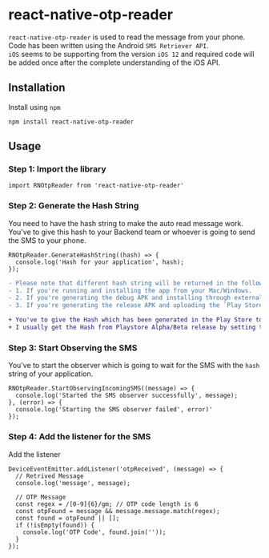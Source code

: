 # react-native-otp-reader

`react-native-otp-reader` is used to read the message from your phone. Code has been written using the Android `SMS Retriever API`. <br>
`iOS` seems to be supporting from the version `iOS 12` and required code will be added once after the complete understanding of the iOS API.

## Installation

Install using `npm`

`npm install react-native-otp-reader`

## Usage

### Step 1: Import the library

`import RNOtpReader from 'react-native-otp-reader'`

### Step 2: Generate the Hash String
You need to have the hash string to make the auto read message work. You've to give this hash to your Backend team or whoever is going to send the SMS
to your phone.

```
RNOtpReader.GenerateHashString((hash) => {
  console.log('Hash for your application', hash);
});
```

```diff
- Please note that different hash string will be returned in the following
- 1. If you're running and installing the app from your Mac/Windows.
- 2. If you're generating the debug APK and installing through external resources like Diawi, HockeyApp, etc.
- 3. If you're generating the release APK and uploading the `Play Store`

+ You've to give the Hash which has been generated in the Play Store to your Backend team or whoever is going to send the SMS.
+ I usually get the Hash from Playstore Alpha/Beta release by setting the hash value to the Label/Text.
```

### Step 3: Start Observing the SMS
You've to start the observer which is going to wait for the SMS with the `hash ` string of your application.

```
RNOtpReader.StartObservingIncomingSMS((message) => {
  console.log('Started the SMS observer successfully', message);
}, (error) => {
  console.log('Starting the SMS observer failed', error)'
});
```

### Step 4: Add the listener for the SMS 
Add the listener

```
DeviceEventEmitter.addListener('otpReceived', (message) => {
  // Retrived Message
  console.log('message', message);

  // OTP Message
  const regex = /[0-9]{6}/gm; // OTP code length is 6
  const otpFound = message && message.message.match(regex);
  const found = otpFound || [];
  if (!isEmpty(found)) {
    console.log('OTP Code', found.join(''));
  }
});
```
